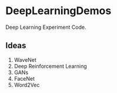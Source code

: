 # DeepLearningDemos
Deep Learning Experiment Code.

## Ideas
1. WaveNet
2. Deep Reinforcement Learning
3. GANs
4. FaceNet
5. Word2Vec